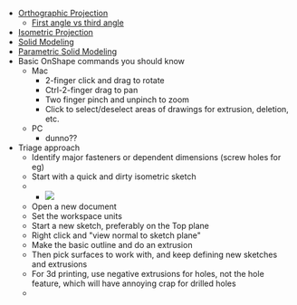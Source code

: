 - [Orthographic Projection](https://en.wikipedia.org/wiki/Orthographic_projection)
    - [First angle vs third angle](http://www.differencebetween.net/technology/difference-between-first-angle-projection-and-third-angle-projection/)
- [Isometric Projection](https://en.wikipedia.org/wiki/Isometric_projection)
- [Solid Modeling](https://en.wikipedia.org/wiki/Solid_modeling)
- [Parametric Solid Modeling](https://en.wikipedia.org/wiki/Solid_modeling#Parametric_and_feature-based_modeling)
- Basic OnShape commands you should know
    - Mac
        - 2-finger click and drag to rotate
        - Ctrl-2-finger drag to pan
        - Two finger pinch and unpinch to zoom
        - Click to select/deselect areas of drawings for extrusion, deletion, etc.
    - PC
        - dunno??
- Triage approach
    - Identify major fasteners or dependent dimensions (screw holes for eg)
    - Start with a quick and dirty isometric sketch
    - 
        - ![](https://firebasestorage.googleapis.com/v0/b/firescript-577a2.appspot.com/o/imgs%2Fapp%2FArtOfGig%2FdNGxjSO-vC.JPG?alt=media&token=cf9542ed-e208-4033-bd76-197389441f4f)
    - Open a new document
    - Set the workspace units 
    - Start a new sketch, preferably on the Top plane
    - Right click and "view normal to sketch plane"
    - Make the basic outline and do an extrusion
    - Then pick surfaces to work with, and keep defining new sketches and extrusions
    - For 3d printing, use negative extrusions for holes, not the hole feature, which will have annoying crap for drilled holes
    - 
